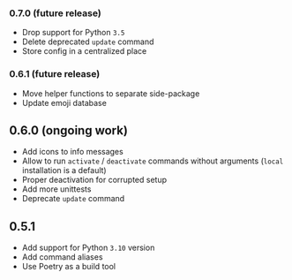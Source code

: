 ### 0.7.0 (future release)

* Drop support for Python `3.5`
* Delete deprecated `update` command
* Store config in a centralized place

### 0.6.1 (future release)

* Move helper functions to separate side-package
* Update emoji database

## 0.6.0 (ongoing work)

* Add icons to info messages
* Allow to run `activate` / `deactivate` commands without arguments (`local` installation is a default)
* Proper deactivation for corrupted setup
* Add more unittests
* Deprecate `update` command

## 0.5.1

* Add support for Python `3.10` version
* Add command aliases
* Use Poetry as a build tool
